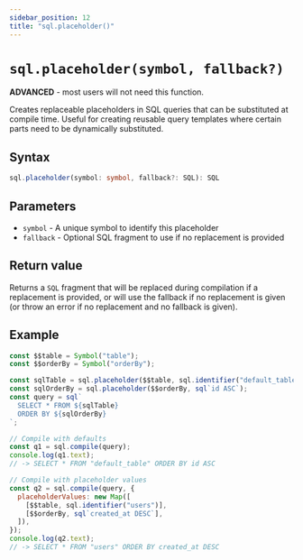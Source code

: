 ```yaml
---
sidebar_position: 12
title: "sql.placeholder()"
---
```


# `sql.placeholder(symbol, fallback?)`

**ADVANCED** - most users will not need this function.

Creates replaceable placeholders in SQL queries that can be substituted at
compile time. Useful for creating reusable query templates where certain parts
need to be dynamically substituted.

## Syntax

```ts
sql.placeholder(symbol: symbol, fallback?: SQL): SQL
```

## Parameters

- `symbol` - A unique symbol to identify this placeholder
- `fallback` - Optional SQL fragment to use if no replacement is provided

## Return value

Returns a `SQL` fragment that will be replaced during compilation if a
replacement is provided, or will use the fallback if no replacement is given (or
throw an error if no replacement and no fallback is given).

## Example

```js
const $$table = Symbol("table");
const $$orderBy = Symbol("orderBy");

const sqlTable = sql.placeholder($$table, sql.identifier("default_table"));
const sqlOrderBy = sql.placeholder($$orderBy, sql`id ASC`);
const query = sql`
  SELECT * FROM ${sqlTable}
  ORDER BY ${sqlOrderBy}
`;

// Compile with defaults
const q1 = sql.compile(query);
console.log(q1.text);
// -> SELECT * FROM "default_table" ORDER BY id ASC

// Compile with placeholder values
const q2 = sql.compile(query, {
  placeholderValues: new Map([
    [$$table, sql.identifier("users")],
    [$$orderBy, sql`created_at DESC`],
  ]),
});
console.log(q2.text);
// -> SELECT * FROM "users" ORDER BY created_at DESC
```
